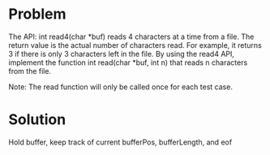 Problem
===
The API: int read4(char *buf) reads 4 characters at a time from a file.
The return value is the actual number of characters read. For example, it returns 3 if there is only 3 characters left in the file.
By using the read4 API, implement the function int read(char *buf, int n) that reads n characters from the file.

Note:
The read function will only be called once for each test case.

Solution
===

Hold buffer, keep track of current bufferPos, bufferLength, and eof
